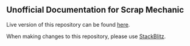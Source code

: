 ## Unofficial Documentation for Scrap Mechanic
Live version of this repository can be found [here](https://docs.scrapmods.io/).

When making changes to this repository, please use [StackBlitz](https://pr.new/github.com/Scrap-Mechanic-Modding/Scrap-Mechanic-Modding.github.io).